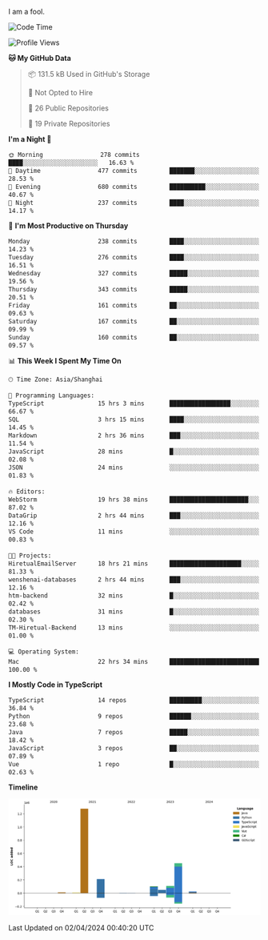I am a fool.

<!--START_SECTION:waka-->
![Code Time](http://img.shields.io/badge/Code%20Time-1%2C298%20hrs%2028%20mins-blue)

![Profile Views](http://img.shields.io/badge/Profile%20Views-0-blue)

**🐱 My GitHub Data** 

> 📦 131.5 kB Used in GitHub's Storage 
 > 
> 🚫 Not Opted to Hire
 > 
> 📜 26 Public Repositories 
 > 
> 🔑 19 Private Repositories 
 > 
**I'm a Night 🦉** 

```text
🌞 Morning                278 commits         ████░░░░░░░░░░░░░░░░░░░░░   16.63 % 
🌆 Daytime                477 commits         ███████░░░░░░░░░░░░░░░░░░   28.53 % 
🌃 Evening                680 commits         ██████████░░░░░░░░░░░░░░░   40.67 % 
🌙 Night                  237 commits         ████░░░░░░░░░░░░░░░░░░░░░   14.17 % 
```
📅 **I'm Most Productive on Thursday** 

```text
Monday                   238 commits         ████░░░░░░░░░░░░░░░░░░░░░   14.23 % 
Tuesday                  276 commits         ████░░░░░░░░░░░░░░░░░░░░░   16.51 % 
Wednesday                327 commits         █████░░░░░░░░░░░░░░░░░░░░   19.56 % 
Thursday                 343 commits         █████░░░░░░░░░░░░░░░░░░░░   20.51 % 
Friday                   161 commits         ██░░░░░░░░░░░░░░░░░░░░░░░   09.63 % 
Saturday                 167 commits         ██░░░░░░░░░░░░░░░░░░░░░░░   09.99 % 
Sunday                   160 commits         ██░░░░░░░░░░░░░░░░░░░░░░░   09.57 % 
```


📊 **This Week I Spent My Time On** 

```text
🕑︎ Time Zone: Asia/Shanghai

💬 Programming Languages: 
TypeScript               15 hrs 3 mins       █████████████████░░░░░░░░   66.67 % 
SQL                      3 hrs 15 mins       ████░░░░░░░░░░░░░░░░░░░░░   14.45 % 
Markdown                 2 hrs 36 mins       ███░░░░░░░░░░░░░░░░░░░░░░   11.54 % 
JavaScript               28 mins             █░░░░░░░░░░░░░░░░░░░░░░░░   02.08 % 
JSON                     24 mins             ░░░░░░░░░░░░░░░░░░░░░░░░░   01.83 % 

🔥 Editors: 
WebStorm                 19 hrs 38 mins      ██████████████████████░░░   87.02 % 
DataGrip                 2 hrs 44 mins       ███░░░░░░░░░░░░░░░░░░░░░░   12.16 % 
VS Code                  11 mins             ░░░░░░░░░░░░░░░░░░░░░░░░░   00.83 % 

🐱‍💻 Projects: 
HiretualEmailServer      18 hrs 21 mins      ████████████████████░░░░░   81.33 % 
wenshenai-databases      2 hrs 44 mins       ███░░░░░░░░░░░░░░░░░░░░░░   12.16 % 
htm-backend              32 mins             █░░░░░░░░░░░░░░░░░░░░░░░░   02.42 % 
databases                31 mins             █░░░░░░░░░░░░░░░░░░░░░░░░   02.30 % 
TM-Hiretual-Backend      13 mins             ░░░░░░░░░░░░░░░░░░░░░░░░░   01.00 % 

💻 Operating System: 
Mac                      22 hrs 34 mins      █████████████████████████   100.00 % 
```

**I Mostly Code in TypeScript** 

```text
TypeScript               14 repos            █████████░░░░░░░░░░░░░░░░   36.84 % 
Python                   9 repos             ██████░░░░░░░░░░░░░░░░░░░   23.68 % 
Java                     7 repos             █████░░░░░░░░░░░░░░░░░░░░   18.42 % 
JavaScript               3 repos             ██░░░░░░░░░░░░░░░░░░░░░░░   07.89 % 
Vue                      1 repo              █░░░░░░░░░░░░░░░░░░░░░░░░   02.63 % 
```



**Timeline**

![Lines of Code chart](https://raw.githubusercontent.com/VeejaLiu/VeejaLiu/master/assets/bar_graph.png)


 Last Updated on 02/04/2024 00:40:20 UTC
<!--END_SECTION:waka-->
